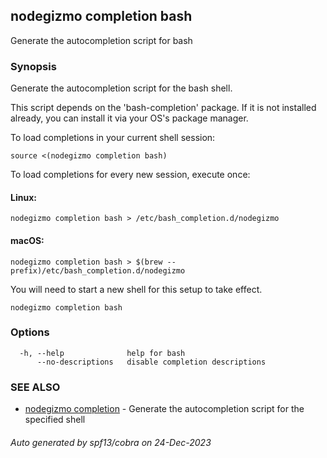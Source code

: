 ## nodegizmo completion bash

Generate the autocompletion script for bash

### Synopsis

Generate the autocompletion script for the bash shell.

This script depends on the 'bash-completion' package.
If it is not installed already, you can install it via your OS's package manager.

To load completions in your current shell session:

	source <(nodegizmo completion bash)

To load completions for every new session, execute once:

#### Linux:

	nodegizmo completion bash > /etc/bash_completion.d/nodegizmo

#### macOS:

	nodegizmo completion bash > $(brew --prefix)/etc/bash_completion.d/nodegizmo

You will need to start a new shell for this setup to take effect.


```
nodegizmo completion bash
```

### Options

```
  -h, --help              help for bash
      --no-descriptions   disable completion descriptions
```

### SEE ALSO

* [nodegizmo completion](nodegizmo_completion.md)	 - Generate the autocompletion script for the specified shell

###### Auto generated by spf13/cobra on 24-Dec-2023

